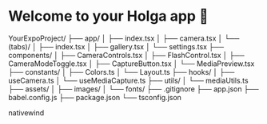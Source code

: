 # Welcome to your Holga app 👋

YourExpoProject/
├── app/
│ ├── index.tsx
│ ├── camera.tsx
│ └── (tabs)/
│ ├── index.tsx
│ ├── gallery.tsx
│ └── settings.tsx
├── components/
│ ├── CameraControls.tsx
│ ├── FlashControl.tsx
│ ├── CameraModeToggle.tsx
│ ├── CaptureButton.tsx
│ └── MediaPreview.tsx
├── constants/
│ ├── Colors.ts
│ └── Layout.ts
├── hooks/
│ ├── useCamera.ts
│ └── useMediaCapture.ts
├── utils/
│ └── mediaUtils.ts
├── assets/
│ ├── images/
│ └── fonts/
├── .gitignore
├── app.json
├── babel.config.js
├── package.json
└── tsconfig.json

nativewind
